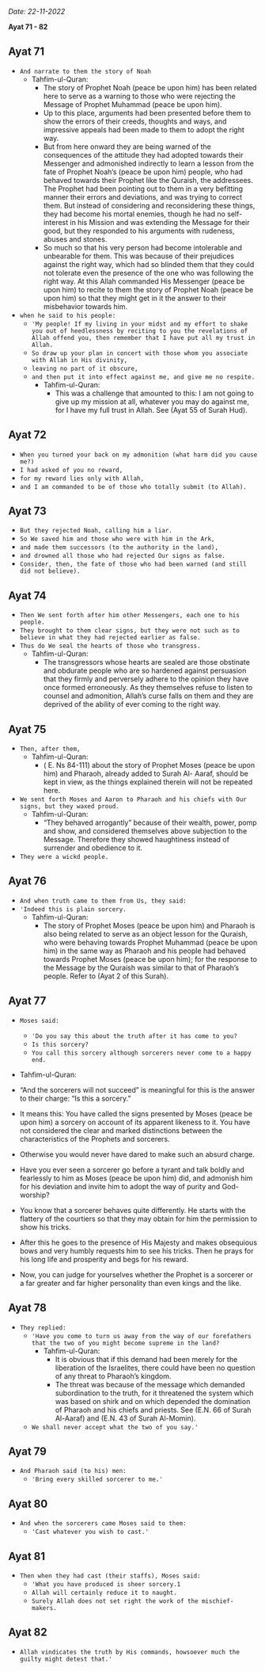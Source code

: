 *Date: 22-11-2022*

**Ayat 71 - 82**

## Ayat 71

- `And narrate to them the story of Noah`
  - Tahfim-ul-Quran:
    - The story of Prophet Noah (peace be upon him) has been related here to serve as a warning to those who were rejecting the Message of Prophet Muhammad (peace be upon him).
    - Up to this place, arguments had been presented before them to show the errors of their creeds, thoughts and ways, and impressive appeals had been made to them to adopt the right way.
    - But from here onward they are being warned of the consequences of the attitude they had adopted towards their Messenger and admonished indirectly to learn a lesson from the fate of Prophet Noah’s (peace be upon him) people, who had behaved towards their Prophet like the Quraish, the addressees. The Prophet had been pointing out to them in a very befitting manner their errors and deviations, and was trying to correct them. But instead of considering and reconsidering these things, they had become his mortal enemies, though he had no self-interest in his Mission and was extending the Message for their good, but they responded to his arguments with rudeness, abuses and stones.
    - So much so that his very person had become intolerable and unbearable for them. This was because of their prejudices against the right way, which had so blinded them that they could not tolerate even the presence of the one who was following the right way. At this Allah commanded His Messenger (peace be upon him) to recite to them the story of Prophet Noah (peace be upon him) so that they might get in it the answer to their misbehavior towards him.
- `when he said to his people:`
  - `'My people! If my living in your midst and my effort to shake you out of heedlessness by reciting to you the revelations of Allah offend you, then remember that I have put all my trust in Allah.`
  - `So draw up your plan in concert with those whom you associate with Allah in His divinity,`
  - `leaving no part of it obscure,`
  - `and then put it into effect against me, and give me no respite.`
    - Tahfim-ul-Quran:
      - This was a challenge that amounted to this: I am not going to give up my mission at all, whatever you may do against me, for I have my full trust in Allah. See (Ayat 55 of Surah Hud).

## Ayat 72

- `When you turned your back on my admonition (what harm did you cause me?)`
- `I had asked of you no reward,`
- `for my reward lies only with Allah,`
- `and I am commanded to be of those who totally submit (to Allah).`

## Ayat 73

- `But they rejected Noah, calling him a liar.`
- `So We saved him and those who were with him in the Ark,`
- `and made them successors (to the authority in the land),`
- `and drowned all those who had rejected Our signs as false.`
- `Consider, then, the fate of those who had been warned (and still did not believe).`

## Ayat 74

- `Then We sent forth after him other Messengers, each one to his people.`
- `They brought to them clear signs, but they were not such as to believe in what they had rejected earlier as false.`
- `Thus do We seal the hearts of those who transgress.`
  - Tahfim-ul-Quran:
    - The transgressors whose hearts are sealed are those obstinate and obdurate people who are so hardened against persuasion that they firmly and perversely adhere to the opinion they have once formed erroneously. As they themselves refuse to listen to counsel and admonition, Allah’s curse falls on them and they are deprived of the ability of ever coming to the right way.

## Ayat 75

- `Then, after them,`
  - Tahfim-ul-Quran:
    - ( E. Ns 84-111) about the story of Prophet Moses (peace be upon him) and Pharaoh, already added to Surah Al- Aaraf, should be kept in view, as the things explained therein will not be repeated here.
- `We sent forth Moses and Aaron to Pharaoh and his chiefs with Our signs, but they waxed proud.`
  - Tahfim-ul-Quran:
    - “They behaved arrogantly” because of their wealth, power, pomp and show, and considered themselves above subjection to the Message. Therefore they showed haughtiness instead of surrender and obedience to it.
- `They were a wickd people.`

## Ayat 76

- `And when truth came to them from Us, they said:`
- `'Indeed this is plain sorcery.`
  - Tahfim-ul-Quran:
    - The story of Prophet Moses (peace be upon him) and Pharaoh is also being related to serve as an object lesson for the Quraish, who were behaving towards Prophet Muhammad (peace be upon him) in the same way as Pharaoh and his people had behaved towards Prophet Moses (peace be upon him); for the response to the Message by the Quraish was similar to that of Pharaoh’s people. Refer to (Ayat 2 of this Surah).

## Ayat 77

- `Moses said:`
  - `'Do you say this about the truth after it has come to you?`
  - `Is this sorcery?`
  - `You call this sorcery although sorcerers never come to a happy end.`

- Tahfim-ul-Quran:
- “And the sorcerers will not succeed” is meaningful for this is the answer to their charge: “Is this a sorcery.”
- It means this: You have called the signs presented by Moses (peace be upon him) a sorcery on account of its apparent likeness to it. You have not considered the clear and marked distinctions between the characteristics of the Prophets and sorcerers.
- Otherwise you would never have dared to make such an absurd charge. 
- Have you ever seen a sorcerer go before a tyrant and talk boldly and fearlessly to him as Moses (peace be upon him) did, and admonish him for his deviation and invite him to adopt the way of purity and God-worship?
- You know that a sorcerer behaves quite differently. He starts with the flattery of the courtiers so that they may obtain for him the permission to show his tricks.
- After this he goes to the presence of His Majesty and makes obsequious bows and very humbly requests him to see his tricks. Then he prays for his long life and prosperity and begs for his reward.
- Now, you can judge for yourselves whether the Prophet is a sorcerer or a far greater and far higher personality than even kings and the like.

## Ayat 78

- `They replied:`
  - `'Have you come to turn us away from the way of our forefathers that the two of you might become supreme in the land?`
    - Tahfim-ul-Quran:
      - It is obvious that if this demand had been merely for the liberation of the Israelites, there could have been no question of any threat to Pharaoh’s kingdom.
      - The threat was because of the message which demanded subordination to the truth, for it threatened the system which was based on shirk and on which depended the domination of Pharaoh and his chiefs and priests. See (E.N. 66 of Surah Al-Aaraf) and (E.N. 43 of Surah Al-Momin).
  - `We shall never accept what the two of you say.'`

## Ayat 79

- `And Pharaoh said (to his) men:`
  - `'Bring every skilled sorcerer to me.'`

## Ayat 80

- `And when the sorcerers came Moses said to them:`
  - `'Cast whatever you wish to cast.'`

## Ayat 81

- `Then when they had cast (their staffs), Moses said:`
  - `'What you have produced is sheer sorcery.1`
  - `Allah will certainly reduce it to naught.`
  - `Surely Allah does not set right the work of the mischief-makers.`

## Ayat 82

- `Allah vindicates the truth by His commands, howsoever much the guilty might detest that.'`